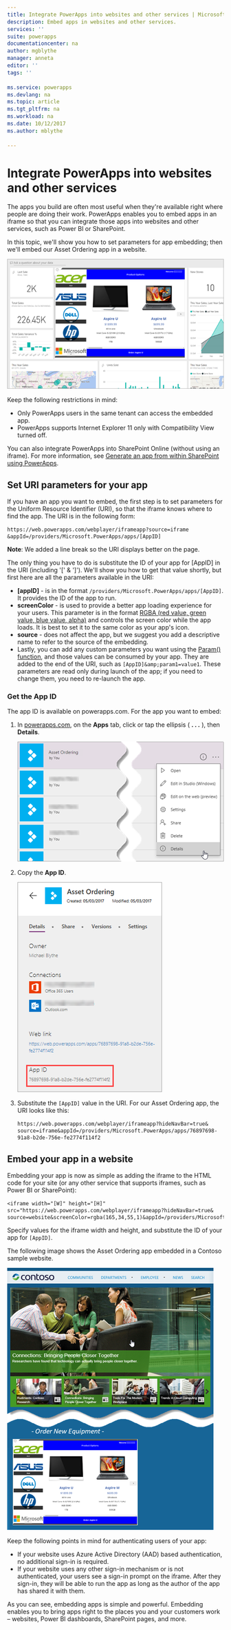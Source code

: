 ```yaml
---
title: Integrate PowerApps into websites and other services | Microsoft Docs
description: Embed apps in websites and other services.
services: ''
suite: powerapps
documentationcenter: na
author: mgblythe
manager: anneta
editor: ''
tags: ''

ms.service: powerapps
ms.devlang: na
ms.topic: article
ms.tgt_pltfrm: na
ms.workload: na
ms.date: 10/12/2017
ms.author: mblythe

---
```

# Integrate PowerApps into websites and other services
The apps you build are often most useful when they're available right where people are doing their work. PowerApps enables you to embed apps in an iframe so that you can integrate those apps into websites and other services, such as Power BI or SharePoint.

In this topic, we'll show you how to set parameters for app embedding; then we'll embed our Asset Ordering app in a website.

![Power BI dashboard with embedded app](media/embed-apps-dev/embed-dashboard.png)

Keep the following restrictions in mind:

* Only PowerApps users in the same tenant can access the embedded app.
* PowerApps supports Internet Explorer 11 only with Compatibility View turned off.

You can also integrate PowerApps into SharePoint Online (without using an iframe). For more information, see [Generate an app from within SharePoint using PowerApps](generate-app-from-sharepoint-list-interface.md).

## Set URI parameters for your app
If you have an app you want to embed, the first step is to set parameters for the Uniform Resource Identifier (URI), so that the iframe knows where to find the app. The URI is in the following form:

```
https://web.powerapps.com/webplayer/iframeapp?source=iframe
&appId=/providers/Microsoft.PowerApps/apps/[AppID]
```

**Note**: We added a line break so the URI displays better on the page.

The only thing you have to do is substitute the ID of your app for [AppID] in the URI (including '[' & ']'). We'll show you how to get that value shortly, but first here are all the parameters available in the URI:

* **[appID]** - is in the format `/providers/Microsoft.PowerApps/apps/[AppID]`. It provides the ID of the app to run.
* **screenColor** - is used to provide a better app loading experience for your users. This parameter is in the format [RGBA (red value, green value, blue value, alpha)](functions/function-colors.md) and controls the screen color while the app loads. It is best to set it to the same color as your app's icon.
* **source** - does not affect the app, but we suggest you add a descriptive name to refer to the source of the embedding.
* Lastly, you can add any custom parameters you want using the [Param() function](functions/function-param.md), and those values can be consumed by your app. They are added to the end of the URI, such as `[AppID]&amp;param1=value1`. These parameters are read only during launch of the app; if you need to change them, you need to re-launch the app.

### Get the App ID
The app ID is available on powerapps.com. For the app you want to embed:

1. In [powerapps.com](https://powerapps.microsoft.com), on the **Apps** tab, click or tap the ellipsis ( **. . .** ), then **Details**.
   
    ![Go to app details](media/embed-apps-dev/details.png)
2. Copy the **App ID**.
   
    ![Copy app ID from details](media/embed-apps-dev/app-id.png)
3. Substitute the `[AppID]` value in the URI. For our Asset Ordering app, the URI looks like this:
   
    ```
    https://web.powerapps.com/webplayer/iframeapp?hideNavBar=true&
    source=iframe&appId=/providers/Microsoft.PowerApps/apps/76897698-91a8-b2de-756e-fe2774f114f2
    ```

## Embed your app in a website
Embedding your app is now as simple as adding the iframe to the HTML code for your site (or any other service that supports iframes, such as Power BI or SharePoint):

```
<iframe width="[W]" height="[H]" src="https://web.powerapps.com/webplayer/iframeapp?hideNavBar=true&
source=website&screenColor=rgba(165,34,55,1)&appId=/providers/Microsoft.PowerApps/apps/[AppID]"/>
```

Specify values for the iframe width and height, and substitute the ID of your app for `[AppID]`.

The following image shows the Asset Ordering app embedded in a Contoso sample website.

![Contoso website with embedded app](media/embed-apps-dev/contoso-website.png)

Keep the following points in mind for authenticating users of your app:

* If your website uses Azure Active Directory (AAD) based authentication, no additional sign-in is required.
* If your website uses any other sign-in mechanism or is not authenticated, your users see a sign-in prompt on the iframe. After they sign-in, they will be able to run the app as long as the author of the app has shared it with them.

As you can see, embedding apps is simple and powerful. Embedding enables you to bring apps right to the places you and your customers work – websites, Power BI dashboards, SharePoint pages, and more.

